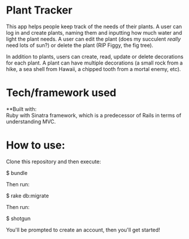 # Plant Tracker

This app helps people keep track of the needs of their plants. A user can log in and create plants, naming them and inputting how much water and light the plant needs. A user can edit the plant (does my succulent *really* need lots of sun?) or delete the plant (RIP Figgy, the fig tree).

In addition to plants, users can create, read, update or delete decorations for each plant. A plant can have multiple decorations (a small rock from a hike, a sea shell from Hawaii, a chipped tooth from a mortal enemy, etc).



# Tech/framework used

**Built with: <br>
Ruby with Sinatra framework, which is a predecessor of Rails in terms of understanding MVC. 

# How to use: 

Clone this repository and then execute:

$ bundle

Then run:

$ rake db:migrate

Then run:

$ shotgun

You'll be prompted to create an account, then you'll get started!

